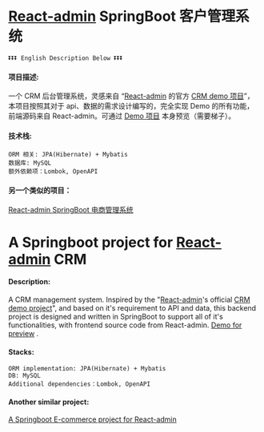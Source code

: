 # [React-admin](https://marmelab.com/react-admin/) SpringBoot 客户管理系统

    ⏬⏬⏬ English Description Below ⏬⏬⏬

#### 项目描述:

一个 CRM 后台管理系统，灵感来自 “[React-admin](https://marmelab.com/react-admin/) 的官方 [CRM demo 项目](https://marmelab.com/react-admin-demo/)”，本项目按照其对于 api、数据的需求设计编写的，完全实现 Demo 的所有功能，前端源码来自 React-admin。可通过 [Demo 项目](https://marmelab.com/react-admin-demo/) 本身预览（需要梯子）。

#### 技术栈:

    ORM 相关: JPA(Hibernate) + Mybatis
    数据库: MySQL
    额外依赖项：Lombok, OpenAPI

#### 另一个类似的项目：

[React-admin SpringBoot 电商管理系统](https://github.com/Enfield-Li/React_Admin_SpringBoot_Backend)

# A Springboot project for [React-admin](https://marmelab.com/react-admin/) CRM

#### Description:

A CRM management system. Inspired by the "[React-admin](https://marmelab.com/react-admin/)'s official [CRM demo project](https://marmelab.com/react-admin-crm/)", and based on it's requirement to API and data, this backend project is designed and written in SpringBoot to support all of it's functionalities, with frontend source code from React-admin. [Demo for preview](https://marmelab.com/react-admin-crm/) .

#### Stacks:

    ORM implementation: JPA(Hibernate) + Mybatis
    DB: MySQL
    Additional dependencies：Lombok, OpenAPI

#### Another similar project:

[A Springboot E-commerce project for React-admin](https://github.com/Enfield-Li/React_Admin_SpringBoot_Backend)
